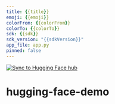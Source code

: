 ```yaml
---
title: {{title}}
emoji: {{emoji}}
colorFrom: {{colorFrom}}
colorTo: {{colorTo}}
sdk: {{sdk}}
sdk_version: "{{sdkVersion}}"
app_file: app.py
pinned: false
---
```




[![Sync to Hugging Face hub](https://github.com/mozaloom/hugging-face-demo/actions/workflows/main.yml/badge.svg)](https://github.com/mozaloom/hugging-face-demo/actions/workflows/main.yml)
# hugging-face-demo
